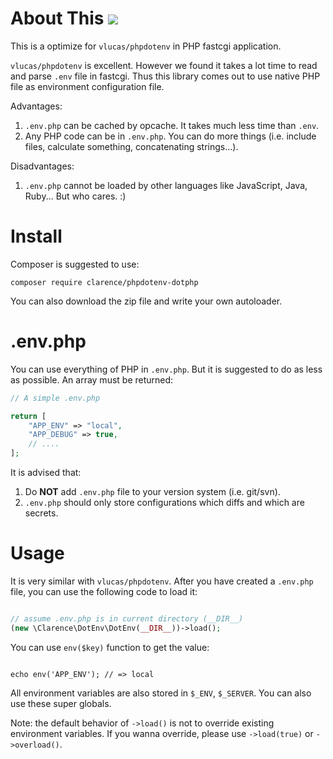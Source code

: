 About This [![](https://travis-ci.org/Clarence-pan/phpdotenv-dotphp.svg?branch=master)](https://travis-ci.org/Clarence-pan/phpdotenv-dotphp)
==========

This is a optimize for `vlucas/phpdotenv` in PHP fastcgi application. 

`vlucas/phpdotenv` is excellent. However we found it takes a lot time to read and parse `.env` file in fastcgi.
Thus this library comes out to use native PHP file as environment configuration file.

Advantages:

1. `.env.php` can be cached by opcache. It takes much less time than `.env`. 
2. Any PHP code can be in `.env.php`. You can do more things (i.e. include files, calculate something, concatenating strings...).

Disadvantages:

1. `.env.php` cannot be loaded by other languages like JavaScript, Java, Ruby... But who cares. :)

Install
=======

Composer is suggested to use:

```
composer require clarence/phpdotenv-dotphp
```

You can also download the zip file and write your own autoloader.


.env.php
========

You can use everything of PHP in `.env.php`. But it is suggested to do as less as possible. An array must be returned:

```php
// A simple .env.php

return [
    "APP_ENV" => "local",
    "APP_DEBUG" => true,
    // ....
];

```

It is advised that:

1. Do **NOT** add `.env.php` file to your version system (i.e. git/svn).
2. `.env.php` should only store configurations which diffs and which are secrets.


Usage
=====

It is very similar with `vlucas/phpdotenv`. After you have created a `.env.php` file, you can use the following code to load it:

```php

// assume .env.php is in current directory (__DIR__)
(new \Clarence\DotEnv\DotEnv(__DIR__))->load();

```

You can use `env($key)` function to get the value:

```

echo env('APP_ENV'); // => local

```

All environment variables are also stored in `$_ENV`, `$_SERVER`. You can also use these super globals.  


Note: the default behavior of `->load()` is not to override existing environment variables. If you wanna override, please use `->load(true)` or `->overload()`.

